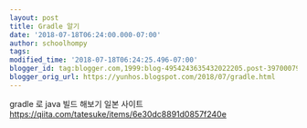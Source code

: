 ```yaml
---
layout: post
title: Gradle 알기
date: '2018-07-18T06:24:00.000-07:00'
author: schoolhompy
tags: 
modified_time: '2018-07-18T06:24:25.496-07:00'
blogger_id: tag:blogger.com,1999:blog-4954243635432022205.post-3970007999101655078
blogger_orig_url: https://yunhos.blogspot.com/2018/07/gradle.html
---
```


gradle 로 java 빌드 해보기 일본 사이트<br />https://qiita.com/tatesuke/items/6e30dc8891d0857f240e<br /><br />